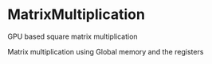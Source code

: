 # MatrixMultiplication
GPU based square matrix multiplication

Matrix multiplication using Global memory and the registers
